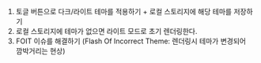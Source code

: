 1. 토글 버튼으로 다크/라이트 테마를 적용하기 + 로컬 스토리지에 해당 테마를 저장하기
2. 로컬 스토리지에 테마가 없으면 라이트 모드로 초기 렌더링한다.
3. FOIT 이슈를 해결하기 (Flash Of Incorrect Theme: 렌더링시 테마가 변경되어 깜박거리는 현상)
